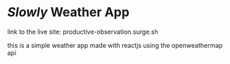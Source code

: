 # _Slowly_ Weather App
link to the live site: productive-observation.surge.sh

this is a simple weather app made with reactjs using the openweathermap api